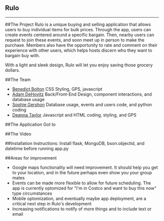 Rulo
-------------
-------------


##The Project
Rulo is a unique buying and selling application that allows users to buy individual items for bulk prices. Through the app, users can create events centered around a specific bargain. Then, nearby users can request to join these events, and soon meet up in person to make the purchase. Members also have the opportunity to rate and comment on their experience with other users, which helps hosts discern who they want to bargain buy with.

With a light and sleek design, Rulo will let you enjoy saving those grocery dollars.

##The Team
* [Benedict Bolton](https://github.com/Benedict-Bolton) CSS Styling, GPS, javascript 
* [Adam DeHovitz](https://github.com/adamdehovitz) Back/Front-End Design, component interactions, and database usage 
* [Sophie Gershon](https://github.com/sophgersh) Database usage, events and users code, and python coding 
* [Deanna Taylor](https://github.com/deannataylor) Javascript and HTML coding, styling, and GPS 


##The Application
Got to <url>

##The Video

##Installation Instructions:
Install flask, MongoDB, bson.objectid, and datetime before running app.py

##Areas for improvement
* Google maps functionality will need improvement. It should help you get to your location, and in the future perhaps even show you your group mates
* Events can be made more flexible to allow for future scheduling. The app is currently optomized for "I'm in Costco and want to buy this now" type circumstances
* Mobile optomization, and eventually maybe app deployment, are a critical next step in Rulo's development
* Increasing notifications to notify of more things and to include text or email 
